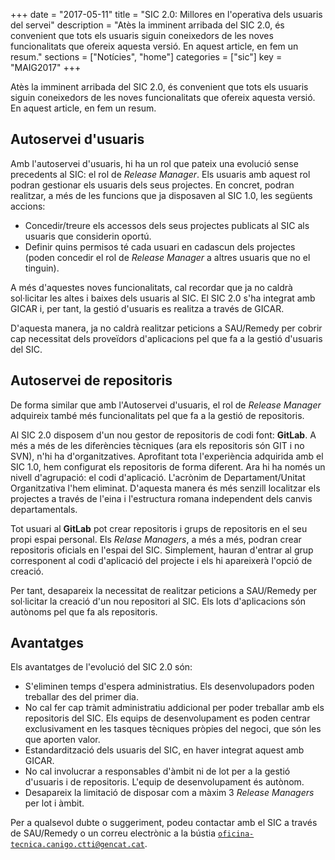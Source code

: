 +++
date        = "2017-05-11"
title       = "SIC 2.0: Millores en l'operativa dels usuaris del servei"
description = "Atès la imminent arribada del SIC 2.0, és convenient que tots els usuaris siguin coneixedors de les noves funcionalitats que ofereix aquesta versió. En aquest article, en fem un resum."
sections    = ["Notícies", "home"]
categories  = ["sic"]
key         = "MAIG2017"
+++

Atès la imminent arribada del SIC 2.0, és convenient que tots els usuaris siguin coneixedors de les noves funcionalitats que ofereix aquesta versió. En aquest article, en fem un resum.

## Autoservei d'usuaris

Amb l'autoservei d'usuaris, hi ha un rol que pateix una evolució sense precedents al SIC: el rol de *Release Manager*. Els usuaris amb aquest rol podran gestionar els usuaris dels seus projectes. En concret, podran realitzar, a més de les funcions que ja disposaven al SIC 1.0, les següents accions:

* Concedir/treure els accessos dels seus projectes publicats al SIC als usuaris que considerin oportú.
* Definir quins permisos té cada usuari en cadascun dels projectes (poden concedir el rol de *Release Manager* a altres usuaris que no el tinguin).

A més d'aquestes noves funcionalitats, cal recordar que ja no caldrà sol·licitar les altes i baixes dels usuaris al SIC. El SIC 2.0 s'ha integrat amb GICAR i, per tant, la gestió d'usuaris es realitza a través de GICAR. 

D'aquesta manera, ja no caldrà realitzar peticions a SAU/Remedy per cobrir cap necessitat dels proveïdors d'aplicacions pel que fa a la gestió d'usuaris del SIC.

## Autoservei de repositoris

De forma similar que amb l'Autoservei d'usuaris, el rol de *Release Manager* adquireix també més funcionalitats pel que fa a la gestió de repositoris.

Al SIC 2.0 disposem d'un nou gestor de repositoris de codi font: **GitLab**. A més a més de les diferències tècniques (ara els repositoris són GIT i no SVN), n'hi ha d'organitzatives. Aprofitant tota l'experiència adquirida amb el SIC 1.0, hem configurat els repositoris de forma diferent. Ara hi ha només un nivell d'agrupació: el codi d'aplicació. L'acrònim de Departament/Unitat Organitzativa l'hem eliminat. D'aquesta manera és més senzill localitzar els projectes a través de l'eina i l'estructura romana independent dels canvis departamentals.

Tot usuari al **GitLab** pot crear repositoris i grups de repositoris en el seu propi espai personal. Els *Relase Managers*, a més a més, podran crear repositoris oficials en l'espai del SIC. Simplement, hauran d'entrar al grup corresponent al codi d'aplicació del projecte i els hi apareixerà l'opció de creació.

Per tant, desapareix la necessitat de realitzar peticions a SAU/Remedy per sol·licitar la creació d'un nou repositori al SIC. Els lots d'aplicacions són autònoms pel que fa als repositoris.

## Avantatges

Els avantatges de l'evolució del SIC 2.0 són:

* S'eliminen temps d'espera administratius. Els desenvolupadors poden treballar des del primer dia.
* No cal fer cap tràmit administratiu addicional per poder treballar amb els repositoris del SIC. Els equips de desenvolupament es poden centrar exclusivament en les tasques tècniques pròpies del negoci, que són les que aporten valor.
* Estandardització dels usuaris del SIC, en haver integrat aquest amb GICAR.
* No cal involucrar a responsables d'àmbit ni de lot per a la gestió d'usuaris i de repositoris. L'equip de desenvolupament és autònom.
* Desapareix la limitació de disposar com a màxim 3 *Release Managers* per lot i àmbit.

Per a qualsevol dubte o suggeriment, podeu contactar amb el SIC a través de SAU/Remedy o un correu electrònic a la bústia [`oficina-tecnica.canigo.ctti@gencat.cat`](mailto:oficina-tecnica.canigo.ctti@gencat.cat).
